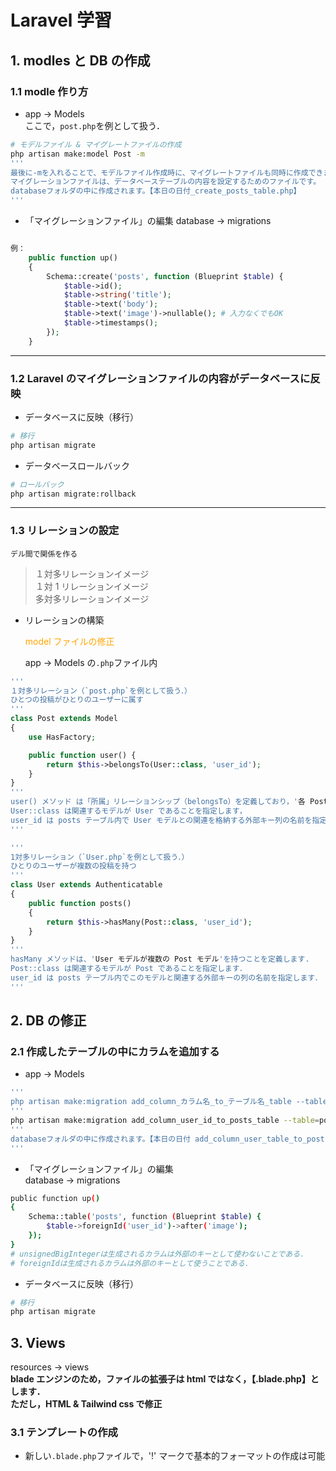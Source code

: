 # Laravel 学習

## 1. modles と DB の作成

### 1.1 modle 作り方

- app -> Models  
  ここで，`post.php`を例として扱う．

```sh
# モデルファイル & マイグレートファイルの作成
php artisan make:model Post -m
'''
最後に-mを入れることで、モデルファイル作成時に、マイグレートファイルも同時に作成できます。
マイグレーションファイルは、データベーステーブルの内容を設定するためのファイルです。
databaseフォルダの中に作成されます。【本日の日付_create_posts_table.php】
'''
```

- 「マイグレーションファイル」の編集
  database -> migrations

```php

例：
    public function up()
    {
        Schema::create('posts', function (Blueprint $table) {
            $table->id();
            $table->string('title');
            $table->text('body');
            $table->text('image')->nullable(); # 入力なくでもOK
            $table->timestamps();
        });
    }
```

---

### 1.2 Laravel のマイグレーションファイルの内容がデータベースに反映

- データベースに反映（移行）

```sh
# 移行
php artisan migrate
```

- データベースロールバック

```sh
# ロールバック
php artisan migrate:rollback
```

---

### 1.3 リレーションの設定

`デル間で関係を作る`

> １対多リレーションイメージ  
> １対 1 リレーションイメージ  
> 多対多リレーションイメージ

- リレーションの構築

  <font color="orange"> model ファイルの修正 </font>

  app -> Models の`.php`ファイル内

```php
'''
１対多リレーション（`post.php`を例として扱う．）
ひとつの投稿がひとりのユーザーに属す
'''
class Post extends Model
{
    use HasFactory;

    public function user() {
        return $this->belongsTo(User::class, 'user_id');
    }
}
'''
user() メソッド は「所属」リレーションシップ（belongsTo）を定義しており，'各 Post インスタンスが 1 つの User インスタンス'に関連付けられていることを示します，
User::class は関連するモデルが User であることを指定します，
user_id は posts テーブル内で User モデルとの関連を格納する外部キー列の名前を指定します，
'''
```

```php
'''
1対多リレーション（`User.php`を例として扱う．）
ひとりのユーザーが複数の投稿を持つ
'''
class User extends Authenticatable
{
    public function posts()
    {
        return $this->hasMany(Post::class, 'user_id');
    }
}
'''
hasMany メソッドは、'User モデルが複数の Post モデル'を持つことを定義します.
Post::class は関連するモデルが Post であることを指定します．
user_id は posts テーブル内でこのモデルと関連する外部キーの列の名前を指定します．
'''
```

## 2. DB の修正

### 2.1 作成したテーブルの中にカラムを追加する

- app -> Models

```sh
'''
php artisan make:migration add_column_カラム名_to_テーブル名_table --table=テーブル名
'''
php artisan make:migration add_column_user_id_to_posts_table --table=posts
'''
databaseフォルダの中に作成されます。【本日の日付 add_column_user_table_to_posts_table.php】
'''
```

- 「マイグレーションファイル」の編集  
  database -> migrations

```sh
public function up()
{
    Schema::table('posts', function (Blueprint $table) {
        $table->foreignId('user_id')->after('image');
    });
}
# unsignedBigIntegerは生成されるカラムは外部のキーとして使わないことである．
# foreignIdは生成されるカラムは外部のキーとして使うことである．
```

- データベースに反映（移行）

```sh
# 移行
php artisan migrate
```

## 3. Views

resources -> views  
**blade エンジンのため，ファイルの拡張子は html ではなく，【.blade.php】とします．**  
**ただし，HTML & Tailwind css で修正**

### 3.1 テンプレートの作成

- 新しい`.blade.php`ファイルで，'!' マークで基本的フォーマットの作成は可能
